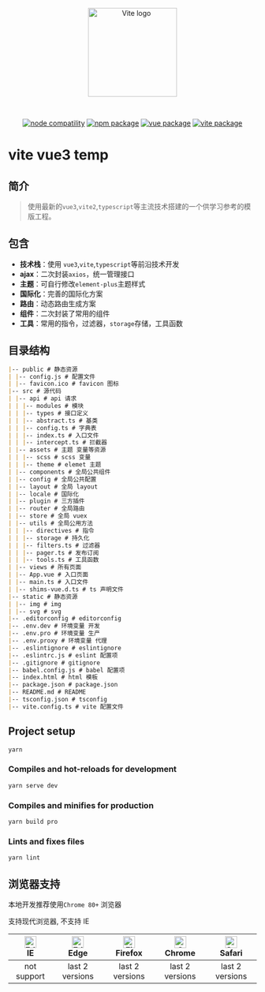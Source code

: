 <p align="center">
    <a href="https://vitejs.dev" target="_blank" rel="noopener noreferrer">
        <img width="180" src="https://vitejs.dev/logo.svg" alt="Vite logo">
    </a>
</p>
<br/>
<p align="center">
    <a href="https://npmjs.com/package/node"><img src="https://img.shields.io/node/v/vite.svg" alt="node compatility"></a>
    <a href="https://npmjs.com/package/npm"><img src="https://img.shields.io/badge/npm-v6.13.4-blue" alt="npm package"></a>
    <a href="https://npmjs.com/package/vue"><img src="https://img.shields.io/badge/vue-v3.0.5-success" alt="vue package"></a>
    <a href="https://npmjs.com/package/vite"><img src="https://img.shields.io/badge/vite-v2.2.1-blue" alt="vite package"></a>
</p>

# vite vue3 temp

## 简介

> 使用最新的`vue3`,`vite2`,`typescript`等主流技术搭建的一个供学习参考的模版工程。

## 包含

- **技术栈**：使用 `vue3`,`vite`,`typescript`等前沿技术开发
- **ajax**：二次封装`axios`，统一管理接口
- **主题**：可自行修改`element-plus`主题样式
- **国际化**：完善的国际化方案
- **路由**：动态路由生成方案
- **组件**：二次封装了常用的组件
- **工具**：常用的指令，过滤器，`storage`存储，工具函数

## 目录结构

```md
|-- public # 静态资源
| |-- config.js # 配置文件
| |-- favicon.ico # favicon 图标
|-- src # 源代码
| |-- api # api 请求
| | |-- modules # 模块
| | |-- types # 接口定义
| | |-- abstract.ts # 基类
| | |-- config.ts # 字典表
| | |-- index.ts # 入口文件
| | |-- intercept.ts # 拦截器
| |-- assets # 主题 变量等资源
| | |-- scss # scss 变量
| | |-- theme # elemet 主题
| |-- components # 全局公共组件
| |-- config # 全局公共配置
| |-- layout # 全局 layout
| |-- locale # 国际化
| |-- plugin # 三方插件
| |-- router # 全局路由
| |-- store # 全局 vuex
| |-- utils # 全局公用方法
| | |-- directives # 指令
| | |-- storage # 持久化
| | |-- filters.ts # 过滤器
| | |-- pager.ts # 发布订阅
| | |-- tools.ts # 工具函数
| |-- views # 所有页面
| |-- App.vue # 入口页面
| |-- main.ts # 入口文件
| |-- shims-vue.d.ts # ts 声明文件
|-- static # 静态资源
| |-- img # img
| |-- svg # svg
|-- .editorconfig # editorconfig
|-- .env.dev # 环境变量 开发
|-- .env.pro # 环境变量 生产
|-- .env.proxy # 环境变量 代理
|-- .eslintignore # eslintignore
|-- .eslintrc.js # eslint 配置项
|-- .gitignore # gitignore
|-- babel.config.js # babel 配置项
|-- index.html # html 模板
|-- package.json # package.json
|-- README.md # README
|-- tsconfig.json # tsconfig
|-- vite.config.ts # vite 配置文件
```

## Project setup

```
yarn
```

### Compiles and hot-reloads for development

```
yarn serve dev
```

### Compiles and minifies for production

```
yarn build pro
```

### Lints and fixes files

```
yarn lint
```

## 浏览器支持

本地开发推荐使用`Chrome 80+` 浏览器

支持现代浏览器, 不支持 IE

| [<img src="https://raw.githubusercontent.com/alrra/browser-logos/master/src/edge/edge_48x48.png" alt=" Edge" width="24px" height="24px" />](http://godban.github.io/browsers-support-badges/)</br>IE | [<img src="https://raw.githubusercontent.com/alrra/browser-logos/master/src/edge/edge_48x48.png" alt=" Edge" width="24px" height="24px" />](http://godban.github.io/browsers-support-badges/)</br>Edge | [<img src="https://raw.githubusercontent.com/alrra/browser-logos/master/src/firefox/firefox_48x48.png" alt="Firefox" width="24px" height="24px" />](http://godban.github.io/browsers-support-badges/)</br>Firefox | [<img src="https://raw.githubusercontent.com/alrra/browser-logos/master/src/chrome/chrome_48x48.png" alt="Chrome" width="24px" height="24px" />](http://godban.github.io/browsers-support-badges/)</br>Chrome | [<img src="https://raw.githubusercontent.com/alrra/browser-logos/master/src/safari/safari_48x48.png" alt="Safari" width="24px" height="24px" />](http://godban.github.io/browsers-support-badges/)</br>Safari |
| :--------------------------------------------------------------------------------------------------------------------------------------------------------------------------------------------------: | :----------------------------------------------------------------------------------------------------------------------------------------------------------------------------------------------------: | :---------------------------------------------------------------------------------------------------------------------------------------------------------------------------------------------------------------: | :-----------------------------------------------------------------------------------------------------------------------------------------------------------------------------------------------------------: | :-----------------------------------------------------------------------------------------------------------------------------------------------------------------------------------------------------------: |
|                                                                                             not support                                                                                              |                                                                                            last 2 versions                                                                                             |                                                                                                  last 2 versions                                                                                                  |                                                                                                last 2 versions                                                                                                |                                                                                                last 2 versions                                                                                                |
